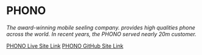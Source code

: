 # PHONO

_The award-winning mobile seeling company. provides high qualities phone across the world. In recent years, the PHONO served nearly 20m customer._

[PHONO Live Site Link]()
[PHONO GitHub Site Link]()
